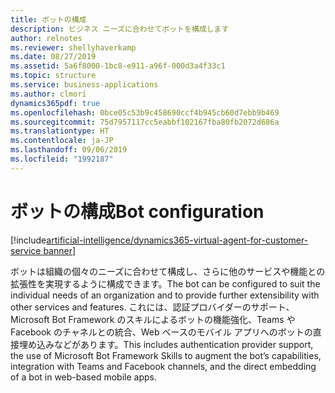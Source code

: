 ```yaml
---
title: ボットの構成
description: ビジネス ニーズに合わせてボットを構成します
author: relnotes
ms.reviewer: shellyhaverkamp
ms.date: 08/27/2019
ms.assetid: 5a6f8000-1bc8-e911-a96f-000d3a4f33c1
ms.topic: structure
ms.service: business-applications
ms.author: clmori
dynamics365pdf: true
ms.openlocfilehash: 0bce05c53b9c458690ccf4b945cb60d7ebb9b469
ms.sourcegitcommit: 75d7957117cc5eabbf102167fba80fb2072d686a
ms.translationtype: HT
ms.contentlocale: ja-JP
ms.lasthandoff: 09/06/2019
ms.locfileid: "1992187"
---
```

# <a name="bot-configuration"></a><span data-ttu-id="83b09-103">ボットの構成</span><span class="sxs-lookup"><span data-stu-id="83b09-103">Bot configuration</span></span>

[!include[artificial-intelligence/dynamics365-virtual-agent-for-customer-service banner](../includes/artificial-intelligence/dynamics365-virtual-agent-for-customer-service.md)]

<!--structure start-->
<span data-ttu-id="83b09-104">ボットは組織の個々のニーズに合わせて構成し、さらに他のサービスや機能との拡張性を実現するように構成できます。</span><span class="sxs-lookup"><span data-stu-id="83b09-104">The bot can be configured to suit the individual needs of an organization and to provide further extensibility with other services and features.</span></span> <span data-ttu-id="83b09-105">これには、認証プロバイダーのサポート、Microsoft Bot Framework のスキルによるボットの機能強化、Teams や Facebook のチャネルとの統合、Web ベースのモバイル アプリへのボットの直接埋め込みなどがあります。</span><span class="sxs-lookup"><span data-stu-id="83b09-105">This includes authentication provider support, the use of Microsoft Bot Framework Skills to augment the bot’s capabilities, integration with Teams and Facebook channels, and the direct embedding of a bot in web-based mobile apps.</span></span>
<!--structure end-->



